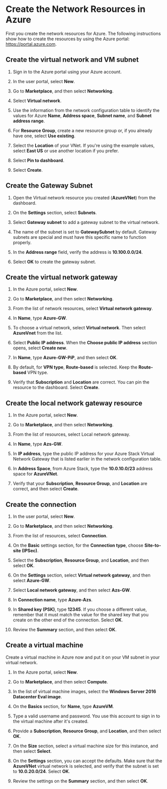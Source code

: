 # Create the Network Resources in Azure

First you create the network resources for Azure. The following instructions show how to create the resources by using the Azure portal: <https://portal.azure.com>.

## Create the virtual network and VM subnet

1. Sign in to the Azure portal using your Azure account.

2. In the user portal, select **New**.

3. Go to **Marketplace**, and then select **Networking**.

4. Select **Virtual network**.

5. Use the information from the network configuration table to identify the values for Azure **Name**, **Address space**, **Subnet name**, and **Subnet address range**.

6. For **Resource Group**, create a new resource group or, if you already have one, select **Use existing**.

7. Select the **Location** of your VNet. If you\'re using the example values, select **East US** or use another location if you prefer.

8. Select **Pin to dashboard**.

9. Select **Create**.

## Create the Gateway Subnet

1. Open the Virtual network resource you created (**AzureVNet**) from the dashboard.

2. On the **Settings** section, select **Subnets**.

3. Select **Gateway subnet** to add a gateway subnet to the virtual network.

4. The name of the subnet is set to **GatewaySubnet** by default. Gateway subnets are special and must have this specific name to function properly.

5. In the **Address range** field, verify the address is **10.100.0.0/24**.

6. Select **OK** to create the gateway subnet.

## Create the virtual network gateway

1. In the Azure portal, select **New**.

2. Go to **Marketplace**, and then select **Networking**.

3. From the list of network resources, select **Virtual network gateway**.

4. In **Name**, type **Azure-GW**.

5. To choose a virtual network, select **Virtual network**. Then select **AzureVnet** from the list.

6. Select **Public IP address**. When the **Choose public IP address** section opens, select **Create new**.

7. In **Name**, type **Azure-GW-PiP**, and then select **OK**.

8. By default, for **VPN type**, **Route-based** is selected. Keep the **Route-based** VPN type.

9. Verify that **Subscription** and **Location** are correct. You can pin the resource to the dashboard. Select **Create**.

## Create the local network gateway resource

1. In the Azure portal, select **New**.

2. Go to **Marketplace**, and then select **Networking**.

3. From the list of resources, select Local network gateway.

4. In **Name**, type **Azs-GW**.

5. In **IP address**, type the public IP address for your Azure Stack Virtual Network Gateway that is listed earlier in the network configuration table.

6. In **Address Space**, from Azure Stack, type the **10.0.10.0/23** address space for **AzureVNet**.

7. Verify that your **Subscription**, **Resource Group**, and **Location** are correct, and then select **Create**.

## Create the connection

1. In the user portal, select **New**.

2. Go to **Marketplace**, and then select **Networking**.

3. From the list of resources, select **Connection**.

4. On the **Basic** settings section, for the **Connection type**, choose **Site-to-site (IPSec)**.

5. Select the **Subscription**, **Resource Group**, and **Location**, and then select **OK**.

6. On the **Settings** section, select **Virtual network gateway**, and then select **Azure-GW**.

7. Select **Local network gateway**, and then select **Azs-GW**.

8. In **Connection name**, type **Azure-Azs**.

9. In **Shared key (PSK)**, type **12345**. If you choose a different value, remember that it must match the value for the shared key that you create on the other end of the connection. Select **OK**.

10. Review the **Summary** section, and then select **OK**.

## Create a virtual machine

Create a virtual machine in Azure now and put it on your VM subnet in
your virtual network.

1. In the Azure portal, select **New**.

2. Go to **Marketplace**, and then select **Compute**.

3. In the list of virtual machine images, select the **Windows Server 2016 Datacenter Eval image**.

4. On the **Basics** section, for **Name**, type **AzureVM**.

5. Type a valid username and password. You use this account to sign in to the virtual machine after it\'s created.

6. Provide a **Subscription**, **Resource Group**, and **Location**, and then select **OK**.

7. On the **Size** section, select a virtual machine size for this instance, and then select **Select**.

8. On the **Settings** section, you can accept the defaults. Make sure that the **AzureVNet** virtual network is selected, and verify that the subnet is set to **10.0.20.0/24**. Select **OK**.

9. Review the settings on the **Summary** section, and then select **OK**.